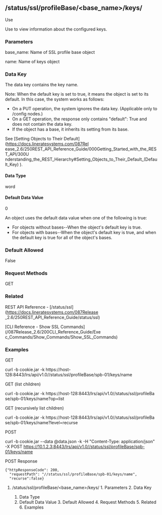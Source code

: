 ## /status/ssl/profileBase/<base_name>/keys/<name>

Use

Use to view information about the configured keys.

### Parameters

base_name: Name of SSL profile base object

name: Name of keys object

### Data Key

The data key contains the key name.

Note: When the default key is set to true, it means the object is set to its
default. In this case, the system works as follows:

  * On a PUT operation, the system ignores the data key. (Applicable only to /config nodes.)
  * On a GET operation, the response only contains "default": True and does not contain the data key.
  * If the object has a base, it inherits its setting from its base.

See [Setting Objects to Their Default](https://docs.lineratesystems.com/087Rel
ease_2.6/250REST_API_Reference_Guide/000Getting_Started_with_the_REST_API/300U
nderstanding_the_REST_Hierarchy#Setting_Objects_to_Their_Default_(Default_Key)
).

#### Data Type

word

#### Default Data Value

0

An object uses the default data value when one of the following is true:

  * For objects without bases--When the object's default key is true.
  * For objects with bases--When the object's default key is true, and when the default key is true for all of the object's bases.

### Default Allowed

False

### Request Methods

GET

### Related

REST API Reference - [/status/ssl](https://docs.lineratesystems.com/087Release
_2.6/250REST_API_Reference_Guide/status/ssl)

[CLI Reference - Show SSL Commands](/087Release_2.6/200CLI_Reference_Guide/Exe
c_Commands/Show_Commands/Show_SSL_Commands)

### Examples

GET

curl -b cookie.jar -k
https://host-128:8443/lrs/api/v1.0//status/ssl/profileBase/spb-01/keys/name

GET (list children)

curl -b cookie.jar -k https://host-128:8443/lrs/api/v1.0//status/ssl/profileBa
se/spb-01/keys/name?op=list

GET (recursively list children)

curl -b cookie.jar -k https://host-128:8443/lrs/api/v1.0//status/ssl/profileBa
se/spb-01/keys/name?level=recurse

POST

curl -b cookie.jar --data @data.json -k -H "Content-Type: application/json" -X
POST
https://10.1.2.3:8443/lrs/api/v1.0//status/ssl/profileBase/spb-01/keys/name

POST Response

    
    
    {"httpResponseCode": 200,
      "requestPath": "//status/ssl/profileBase/spb-01/keys/name",
      "recurse":false}

  1. /status/ssl/profileBase/<base_name>/keys/<name>
    1. Parameters
    2. Data Key
      1. Data Type
      2. Default Data Value
    3. Default Allowed
    4. Request Methods
    5. Related
    6. Examples

